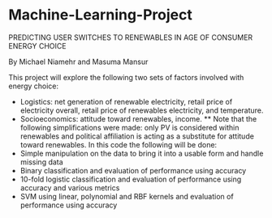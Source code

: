 # Machine-Learning-Project
PREDICTING USER SWITCHES TO RENEWABLES IN AGE OF CONSUMER ENERGY CHOICE

By Michael Niamehr and Masuma Mansur

This project will explore the following two sets of factors involved with energy choice:
* Logistics: net generation of renewable electricity, retail price of electricity overall, retail price of renewables electricity, and temperature.
* Socioeconomics: attitude toward renewables, income.
** Note that the following simplifications were made: only PV is considered within renewables and political affiliation is acting as a substitute for attitude toward renewables.
In this code the following will be done:
* Simple manipulation on the data to bring it into a usable form and handle missing data
* Binary classification and evaluation of performance using accuracy
* 10-fold logistic classification and evaluation of performance using accuracy and various metrics
* SVM using linear, polynomial and RBF kernels and evaluation of performance using accuracy
